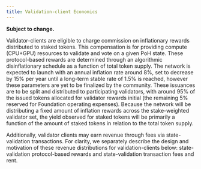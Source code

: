 ```yaml
---
title: Validation-client Economics
---
```


**Subject to change.**

Validator-clients are eligible to charge commission on inflationary rewards distributed to staked tokens. This compensation is for providing compute \(CPU+GPU\) resources to validate and vote on a given PoH state. These protocol-based rewards are determined through an algorithmic disinflationary schedule as a function of total token supply. The network is expected to launch with an annual inflation rate around 8%, set to decrease by 15% per year until a long-term stable rate of 1.5% is reached, however these parameters are yet to be finalized by the community. These issuances are to be split and distributed to participating validators, with around 95% of the issued tokens allocated for validator rewards initial (the remaining 5% reserved for Foundation operating expenses). Because the network will be distributing a fixed amount of inflation rewards across the stake-weighted validator set, the yield observed for staked tokens will be primarily a function of the amount of staked tokens in relation to the total token supply.

Additionally, validator clients may earn revenue through fees via state-validation transactions. For clarity, we separately describe the design and motivation of these revenue distributions for validation-clients below: state-validation protocol-based rewards and state-validation transaction fees and rent.

